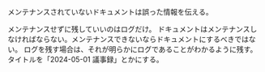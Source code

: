メンテナンスされていないドキュメントは誤った情報を伝える。

メンテナンスせずに残していいのはログだけ。
ドキュメントはメンテナンスしなければならない。メンテナンスできないならドキュメントにするべきではない。
ログを残す場合は、それが明らかにログであることがわかるように残す。タイトルを「2024-05-01 議事録」とかにする。
